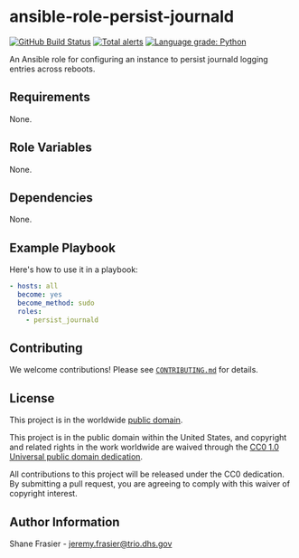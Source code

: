# ansible-role-persist-journald #

[![GitHub Build Status](https://github.com/cisagov/ansible-role-persist-journald/workflows/build/badge.svg)](https://github.com/cisagov/ansible-role-persist-journald/actions)
[![Total alerts](https://img.shields.io/lgtm/alerts/g/cisagov/ansible-role-persist-journald.svg?logo=lgtm&logoWidth=18)](https://lgtm.com/projects/g/cisagov/ansible-role-persist-journald/alerts/)
[![Language grade: Python](https://img.shields.io/lgtm/grade/python/g/cisagov/ansible-role-persist-journald.svg?logo=lgtm&logoWidth=18)](https://lgtm.com/projects/g/cisagov/ansible-role-persist-journald/context:python)

An Ansible role for configuring an instance to persist journald
logging entries across reboots.

## Requirements ##

None.

## Role Variables ##

None.

## Dependencies ##

None.

## Example Playbook ##

Here's how to use it in a playbook:

```yaml
- hosts: all
  become: yes
  become_method: sudo
  roles:
    - persist_journald
```

## Contributing ##

We welcome contributions!  Please see [`CONTRIBUTING.md`](CONTRIBUTING.md) for
details.

## License ##

This project is in the worldwide [public domain](LICENSE).

This project is in the public domain within the United States, and
copyright and related rights in the work worldwide are waived through
the [CC0 1.0 Universal public domain
dedication](https://creativecommons.org/publicdomain/zero/1.0/).

All contributions to this project will be released under the CC0
dedication. By submitting a pull request, you are agreeing to comply
with this waiver of copyright interest.

## Author Information ##

Shane Frasier - <jeremy.frasier@trio.dhs.gov>

